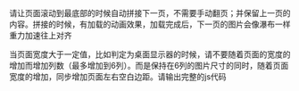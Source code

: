 请让页面滚动到最底部的时候自动拼接下一页，不需要手动翻页；并保留上一页的内容。拼接的时候，有加载的动画效果，加载完成后，下一页的图片会像瀑布一样重力加速往上对齐


当页面宽度大于一定值，比如判定为桌面显示器的时候，请不要随着页面的宽度的增加而增加列数（最多增加到6列）。而是保持在6列的图片尺寸的同时，随着页面宽度的增加，同步增加页面左右空白边距。请输出完整的js代码